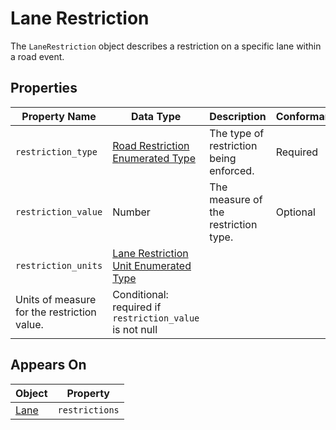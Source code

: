# Lane Restriction
The `LaneRestriction` object describes a restriction on a specific lane within a road event.

## Properties
Property Name | Data Type | Description | Conformance | Notes
--- | --- | --- | --- | ---
`restriction_type` | [Road Restriction Enumerated Type](/spec-content/enumerated-types/road_restriction.md) | The type of restriction being enforced. | Required |
`restriction_value` | Number | The measure of the restriction type. | Optional |
`restriction_units` | [Lane Restriction Unit Enumerated Type](/spec-content/enumerated-types/lane_restriction_unit.md)
 | Units of measure for the restriction value. | Conditional: required if `restriction_value` is not null |

## Appears On
Object | Property
--- | ---
[Lane](/spec-content/objects/road_event.md) | `restrictions`